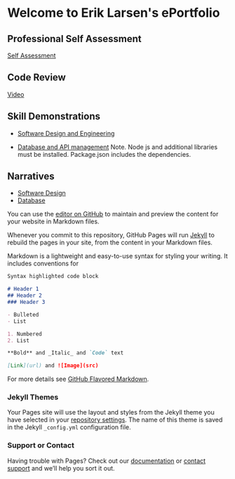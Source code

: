 # Welcome to Erik Larsen's ePortfolio

## Professional Self Assessment
[Self Assessment](https://github.com/emlarsen91/emlarsen91.github.io/blob/master/Larsen_ProfessionalSelfAssessment.pdf)

## Code Review
[Video](https://youtu.be/DOZ0EijYd04)

## Skill Demonstrations
- [Software Design and Engineering](https://github.com/emlarsen91/emlarsen91.github.io/blob/master/MerchandiseTracker.py)

- [Database and API management](https://github.com/emlarsen91/emlarsen91.github.io/tree/master/Database%20Milestone)
Note. Node js and additional libraries must be installed. Package.json includes the dependencies.

## Narratives
- [Software Design](https://github.com/emlarsen91/emlarsen91.github.io/blob/master/Software%20Design%20Narrative.pdf)
- [Database](https://github.com/emlarsen91/emlarsen91.github.io/blob/master/Database%20Narrative.pdf)

You can use the [editor on GitHub](https://github.com/emlarsen91/emlarsen91.github.io/edit/master/index.md) to maintain and preview the content for your website in Markdown files.

Whenever you commit to this repository, GitHub Pages will run [Jekyll](https://jekyllrb.com/) to rebuild the pages in your site, from the content in your Markdown files.


Markdown is a lightweight and easy-to-use syntax for styling your writing. It includes conventions for

```markdown
Syntax highlighted code block

# Header 1
## Header 2
### Header 3

- Bulleted
- List

1. Numbered
2. List

**Bold** and _Italic_ and `Code` text

[Link](url) and ![Image](src)
```

For more details see [GitHub Flavored Markdown](https://guides.github.com/features/mastering-markdown/).

### Jekyll Themes

Your Pages site will use the layout and styles from the Jekyll theme you have selected in your [repository settings](https://github.com/emlarsen91/emlarsen91.github.io/settings). The name of this theme is saved in the Jekyll `_config.yml` configuration file.

### Support or Contact

Having trouble with Pages? Check out our [documentation](https://help.github.com/categories/github-pages-basics/) or [contact support](https://github.com/contact) and we’ll help you sort it out.
